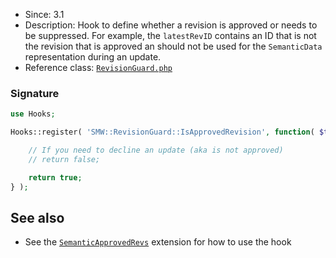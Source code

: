 * Since: 3.1
* Description: Hook to define whether a revision is approved or needs to be suppressed. For example, the `latestRevID` contains an ID that is not the revision that is approved an should not be used for the `SemanticData` representation during an update.
* Reference class: [`RevisionGuard.php`][RevisionGuard.php]

### Signature

```php
use Hooks;

Hooks::register( 'SMW::RevisionGuard::IsApprovedRevision', function( $title, $latestRevID ) {

	// If you need to decline an update (aka is not approved)
	// return false;

	return true;
} );
```

## See also

- See the [`SemanticApprovedRevs`](https://github.com/SemanticMediaWiki/SemanticApprovedRevs) extension for how to use the hook

[RevisionGuard.php]:https://github.com/SemanticMediaWiki/SemanticMediaWiki/blob/master/src/MediaWiki/RevisionGuard.php
